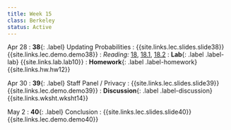 ```yaml
---
title: Week 15
class: Berkeley
status: Active
---
```


Apr 28
: **38**{: .label} Updating Probabilities
    : {{site.links.lec.slides.slide38}} {{site.links.lec.demo.demo38}}
: _Reading:_ [18](https://inferentialthinking.com/chapters/18/Updating_Predictions.html), [18.1](https://inferentialthinking.com/chapters/18/1/More_Likely_than_Not_Binary_Classifier.html), [18.2](https://inferentialthinking.com/chapters/18/2/Making_Decisions.html)
: **Lab**{: .label .label-lab} {{site.links.lab.lab10}} <!-- (Due 12/6) -->
: **Homework**{: .label .label-homework} {{site.links.hw.hw12}} <!-- (Due 12/8) -->

Apr 30
: **39**{: .label} Staff Panel / Privacy
    : {{site.links.lec.slides.slide39}} {{site.links.lec.demo.demo39}}
: **Discussion**{: .label .label-discussion} {{site.links.wksht.wksht14}}

May 2
: **40**{: .label} Conclusion
  : {{site.links.lec.slides.slide40}} {{site.links.lec.demo.demo40}}